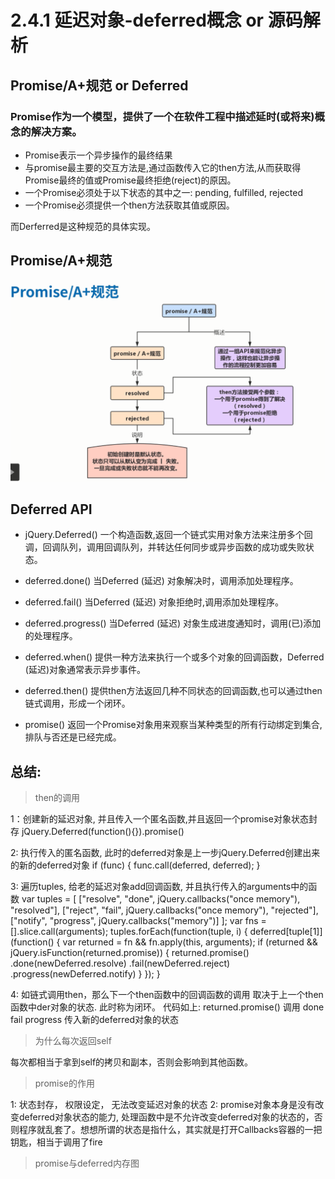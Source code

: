 # 2.4.1 延迟对象-deferred概念 or 源码解析

## Promise/A+规范 or Deferred


### Promise作为一个模型，提供了一个在软件工程中描述延时(或将来)概念的解决方案。

+ Promise表示一个异步操作的最终结果
+ 与promise最主要的交互方法是,通过函数传入它的then方法,从而获取得Promise最终的值或Promise最终拒绝(reject)的原因。
+ 一个Promise必须处于以下状态的其中之一: pending, fulfilled, rejected
+ 一个Promise必须提供一个then方法获取其值或原因。

而Derferred是这种规范的具体实现。

## Promise/A+规范
![Promise/A+规范](https://raw.githubusercontent.com/george-wq/StudyNotes/master/images/javascript/promiseA+Standard.png)

## Deferred API

+ jQuery.Deferred()
一个构造函数,返回一个链式实用对象方法来注册多个回调，回调队列，调用回调队列，并转达任何同步或异步函数的成功或失败状态。

+ deferred.done()
当Deferred (延迟) 对象解决时，调用添加处理程序。

+ deferred.fail()
当Deferred (延迟) 对象拒绝时,调用添加处理程序。

+ deferred.progress()
当Deferred (延迟) 对象生成进度通知时，调用(已)添加的处理程序。

+ deferred.when()
提供一种方法来执行一个或多个对象的回调函数，Deferred (延迟)对象通常表示异步事件。

+ deferred.then()
提供then方法返回几种不同状态的回调函数,也可以通过then链式调用，形成一个闭环。

+ promise()
返回一个Promise对象用来观察当某种类型的所有行动绑定到集合, 排队与否还是已经完成。

## 总结:

> then的调用

1：创建新的延迟对象,  并且传入一个匿名函数,并且返回一个promise对象状态封存
jQuery.Deferred(function(){}).promise()

2: 执行传入的匿名函数, 此时的deferred对象是上一步jQuery.Deferred创建出来的新的deferred对象
if (func) {
    func.call(deferred, deferred);
}

3: 遍历tuples, 给老的延迟对象add回调函数, 并且执行传入的arguments中的函数
var tuples = [
    ["resolve", "done", jQuery.callbacks("once memory"), "resolved"],
    ["reject", "fail", jQuery.callbacks("once memory"), "rejected"],
    ["notify", "progress", jQuery.callbacks("memory")]
];
var fns = [].slice.call(arguments);
tuples.forEach(function(tuple, i) {
    deferred[tuple[1]](function() {
        var returned = fn && fn.apply(this, arguments);
        if (returned && jQuery.isFunction(returned.promise)) {
            returned.promise()
            .done(newDeferred.resolve)
            .fail(newDeferred.reject)
            .progress(newDeferred.notify)
        }
    });
}

4: 如链式调用then，那么下一个then函数中的回调函数的调用 取决于上一个then函数中der对象的状态. 此时称为闭环。
代码如上: returned.promise() 调用 done fail progress 传入新的deferred对象的状态


> 为什么每次返回self

每次都相当于拿到self的拷贝和副本，否则会影响到其他函数。

> promise的作用

1: 状态封存， 权限设定， 无法改变延迟对象的状态
2: promise对象本身是没有改变deferred对象状态的能力, 处理函数中是不允许改变deferred对象的状态的，否则程序就乱套了。想想所谓的状态是指什么，其实就是打开Callbacks容器的一把钥匙，相当于调用了fire

> promise与deferred内存图











